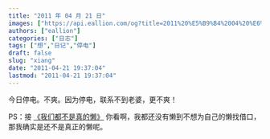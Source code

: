 ```yaml
---
title: "2011 年 04 月 21 日"
images: ["https://api.eallion.com/og?title=2011%20%E5%B9%B4%2004%20%E6%9C%88%2021%20%E6%97%A5"]
authors: ["eallion"]
categories: ["日志"]
tags: ["想","日记","停电"]
draft: false
slug: "xiang"
date: "2011-04-21 19:37:04"
lastmod: "2011-04-21 19:37:04"
---
```


今日停电。不爽。因为停电，联系不到老婆，更不爽！

PS：接 [《我们都不是真的懒》](http://http://eallion.com/not-really-lazy)
你看啊，我都还没有懒到不想为自己的懒找借口，那我确实是还不是真正的懒呢。

